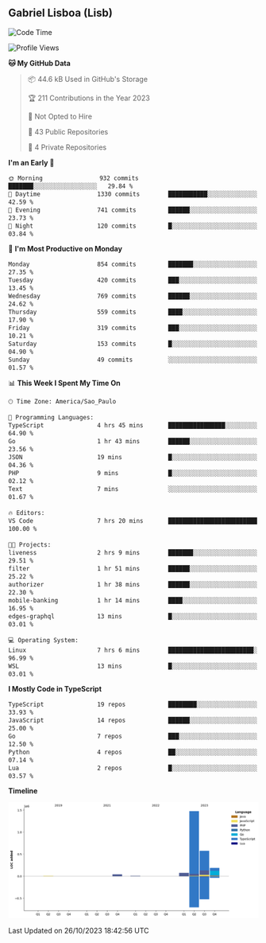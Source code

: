 ## Gabriel Lisboa (Lisb)

<!--START_SECTION:waka-->
![Code Time](http://img.shields.io/badge/Code%20Time-248%20hrs%209%20mins-blue)

![Profile Views](http://img.shields.io/badge/Profile%20Views-11-blue)

**🐱 My GitHub Data** 

> 📦 44.6 kB Used in GitHub's Storage 
 > 
> 🏆 211 Contributions in the Year 2023
 > 
> 🚫 Not Opted to Hire
 > 
> 📜 43 Public Repositories 
 > 
> 🔑 4 Private Repositories 
 > 
**I'm an Early 🐤** 

```text
🌞 Morning                932 commits         ███████░░░░░░░░░░░░░░░░░░   29.84 % 
🌆 Daytime                1330 commits        ███████████░░░░░░░░░░░░░░   42.59 % 
🌃 Evening                741 commits         ██████░░░░░░░░░░░░░░░░░░░   23.73 % 
🌙 Night                  120 commits         █░░░░░░░░░░░░░░░░░░░░░░░░   03.84 % 
```
📅 **I'm Most Productive on Monday** 

```text
Monday                   854 commits         ███████░░░░░░░░░░░░░░░░░░   27.35 % 
Tuesday                  420 commits         ███░░░░░░░░░░░░░░░░░░░░░░   13.45 % 
Wednesday                769 commits         ██████░░░░░░░░░░░░░░░░░░░   24.62 % 
Thursday                 559 commits         ████░░░░░░░░░░░░░░░░░░░░░   17.90 % 
Friday                   319 commits         ███░░░░░░░░░░░░░░░░░░░░░░   10.21 % 
Saturday                 153 commits         █░░░░░░░░░░░░░░░░░░░░░░░░   04.90 % 
Sunday                   49 commits          ░░░░░░░░░░░░░░░░░░░░░░░░░   01.57 % 
```


📊 **This Week I Spent My Time On** 

```text
🕑︎ Time Zone: America/Sao_Paulo

💬 Programming Languages: 
TypeScript               4 hrs 45 mins       ████████████████░░░░░░░░░   64.90 % 
Go                       1 hr 43 mins        ██████░░░░░░░░░░░░░░░░░░░   23.56 % 
JSON                     19 mins             █░░░░░░░░░░░░░░░░░░░░░░░░   04.36 % 
PHP                      9 mins              █░░░░░░░░░░░░░░░░░░░░░░░░   02.12 % 
Text                     7 mins              ░░░░░░░░░░░░░░░░░░░░░░░░░   01.67 % 

🔥 Editors: 
VS Code                  7 hrs 20 mins       █████████████████████████   100.00 % 

🐱‍💻 Projects: 
liveness                 2 hrs 9 mins        ███████░░░░░░░░░░░░░░░░░░   29.51 % 
filter                   1 hr 51 mins        ██████░░░░░░░░░░░░░░░░░░░   25.22 % 
authorizer               1 hr 38 mins        ██████░░░░░░░░░░░░░░░░░░░   22.30 % 
mobile-banking           1 hr 14 mins        ████░░░░░░░░░░░░░░░░░░░░░   16.95 % 
edges-graphql            13 mins             █░░░░░░░░░░░░░░░░░░░░░░░░   03.01 % 

💻 Operating System: 
Linux                    7 hrs 6 mins        ████████████████████████░   96.99 % 
WSL                      13 mins             █░░░░░░░░░░░░░░░░░░░░░░░░   03.01 % 
```

**I Mostly Code in TypeScript** 

```text
TypeScript               19 repos            ████████░░░░░░░░░░░░░░░░░   33.93 % 
JavaScript               14 repos            ██████░░░░░░░░░░░░░░░░░░░   25.00 % 
Go                       7 repos             ███░░░░░░░░░░░░░░░░░░░░░░   12.50 % 
Python                   4 repos             ██░░░░░░░░░░░░░░░░░░░░░░░   07.14 % 
Lua                      2 repos             █░░░░░░░░░░░░░░░░░░░░░░░░   03.57 % 
```



**Timeline**

![Lines of Code chart](https://raw.githubusercontent.com/tenlisboa/tenlisboa/main/assets/bar_graph.png)


 Last Updated on 26/10/2023 18:42:56 UTC
<!--END_SECTION:waka-->

